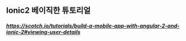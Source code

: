 ## Ionic2 베이직한 튜토리얼
##### https://scotch.io/tutorials/build-a-mobile-app-with-angular-2-and-ionic-2#viewing-user-details